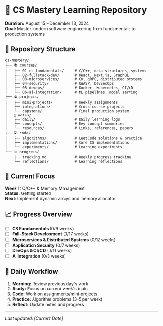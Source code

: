 # 🚀 CS Mastery Learning Repository

**Duration:** August 15 – December 13, 2024  
**Goal:** Master modern software engineering from fundamentals to production systems

## 📁 Repository Structure

```
cs-mastery/
├── 📚 courses/
│   ├── 01-cs-fundamentals/     # C/C++, data structures, systems
│   ├── 02-fullstack-dev/       # React, Next.js, GraphQL
│   ├── 03-microservices/       # Go, gRPC, distributed systems
│   ├── 04-security/            # OWASP, DevSecOps
│   ├── 05-devops/              # Docker, Kubernetes, CI/CD
│   └── 06-ai-integration/      # ML pipelines, model serving
├── 🛠️ projects/
│   ├── mini-projects/          # Weekly assignments
│   ├── integrations/           # Cross-course projects
│   └── capstone/               # Final production system
├── 📝 notes/
│   ├── daily/                  # Daily learning logs
│   ├── concepts/               # Key concept summaries
│   └── resources/              # Links, references, papers
├── 💻 code/
│   ├── algorithms/             # LeetCode solutions & practice
│   ├── implementations/        # Core CS implementations
│   └── experiments/            # Learning experiments
└── 📊 progress/
    ├── tracking.md             # Weekly progress tracking
    └── reflections/            # Learning reflections
```

## 🎯 Current Focus

**Week 1:** C/C++ & Memory Management  
**Status:** Getting started  
**Next:** Implement dynamic arrays and memory allocator

## 📈 Progress Overview

- [ ] **CS Fundamentals** (0/9 weeks)
- [ ] **Full-Stack Development** (0/17 weeks) 
- [ ] **Microservices & Distributed Systems** (0/12 weeks)
- [ ] **Application Security** (0/7 weeks)
- [ ] **DevOps & CI/CD** (0/11 weeks)
- [ ] **AI Integration** (0/8 weeks)

## 🔄 Daily Workflow

1. **Morning:** Review previous day's work
2. **Study:** Focus on current week's topic
3. **Code:** Work on assignments/mini-projects  
4. **Practice:** Algorithm problems (3-5 per week)
5. **Reflect:** Update notes and progress

---

*Last updated: [Current Date]*
